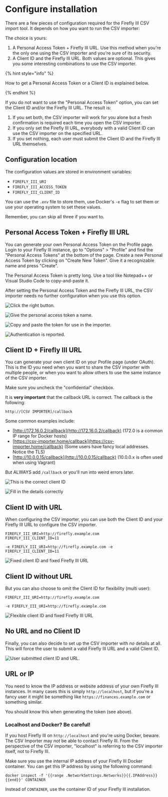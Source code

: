 # Configure installation

There are a few pieces of configuration required for the Firefly III CSV import tool. It depends on how you want to run the CSV importer:

The choice is yours:

1. A Personal Access Token + Firefly III URL. Use this method when you're the only one using the CSV importer and you're sure of its security.
2. A Client ID and the Firefly III URL. Both values are optional. This gives you some interesting combinations to use the CSV importer.

{% hint style="info" %}

How to get a Personal Access Token or a Client ID is explained below.

{% endhint %}

If you do not want to use the "Personal Access Token" option, you can set the Client ID and/or the Firefly III URL. The result is:

1. If you set both, the CSV importer will work for you alone but a fresh confirmation is required each time you open the CSV importer.
2. If you only set the Firefly III URL, everybody with a valid Client ID can use the CSV importer on the specified URL.
3. If you set nothing, each user must submit the Client ID and the Firefly III URL themselves.

## Configuration location

The configuration values are stored in environment variables:

* `FIREFLY_III_URI`
* `FIREFLY_III_ACCESS_TOKEN`
* `FIREFLY_III_CLIENT_ID`

You can use the `.env` file to store them, use Docker's `-e` flag to set them or use your operating system to set these values. 

Remember, you can skip all three if you want to.

## Personal Access Token + Firefly III URL

You can generate your own Personal Access Token on the Profile page. Login to your Firefly III instance, go to "Options" > "Profile" and find the "Personal Access Tokens" at the bottom of the page. Create a new Personal Access Token by clicking on "Create New Token". Give it a recognizable name and press "Create".

The Personal Access Token is pretty long. Use a tool like Notepad++ or Visual Studio Code to copy-and-paste it.

After setting the Personal Access Token and the Firefly III URL, the CSV importer needs no further configuration when you use this option.

![Click the right button.](images/pat1.png)

![Give the personal access token a name.](images/pat2.png)

![Copy and paste the token for use in the importer.](images/pat3.png)

![Authentication is reported.](images/pat4.png)

## Client ID + Firefly III URL

You can generate your own client ID on your Profile page (under OAuth). This is the ID you need when you want to share the CSV importer with multiple people, or when you want to allow others to use the same instance of the CSV importer.

Make sure you uncheck the "confidential" checkbox. 

It is **very important** that the callback URL is correct. The callback is the following:

```
http://[CSV IMPORTER]/callback
```

Some common examples include:

* [http://172.16.0.2/callback](http://172.16.0.2/callback) (172.0 is a common IP range for Docker hosts)
* [https://csv-importer.home/callback](https://csv-importer.home/callback) (Some users have fancy local addresses. Notice the TLS)
* [http://10.0.0.15/callback](http://10.0.0.15/callback) (10.0.0.x is often used when using Vagrant)

But ALWAYS add `/callback` or you'll run into weird errors later.

![This is the correct client ID](images/cid1.png)

![Fill in the details correctly](images/cid2.png)

## Client ID with URL

When configuring the CSV importer, you can use both the Client ID and your Firefly III URL to configure the CSV importer.

```
FIREFLY_III_URI=http://firefly.example.com
FIREFLY_III_CLIENT_ID=11

-e FIREFLY_III_URI=http://firefly.example.com -e FIREFLY_III_CLIENT_ID=11
```

![Fixed client ID and fixed Firefly III URL](images/config1.png)

## Client ID without URL

But you can also choose to omit the Client ID for flexibility (multi user):

```
FIREFLY_III_URI=http://firefly.example.com

-e FIREFLY_III_URI=http://firefly.example.com
```

![Flexible client ID and fixed Firefly III URL](images/config1.png)

## No URL and no Client ID

Finally, you can also decide to set up the CSV importer with *no* details at all. This will force the user to submit a valid Firefly III URL and a valid Client ID.

![User submitted client ID and URL.](images/config1.png)


## URL or IP

You need to know the IP address or website address of your own Firefly III instances. In many cases this is simply `http://localhost`, but if you're a fancy user it might be something like `https://finances.example.com` or something similar.

You should know this when generating the token (see above).

### Localhost and Docker? Be careful!

If you host Firefly III on `http://localhost` and you're using Docker, beware. The CSV Importer may *not* be able to contact Firefly III. From the perspective of the CSV importer, "localhost" is referring to the CSV importer itself, not to Firefly III. 

Make sure you use the internal IP address of your Firefly III Docker container. You can get this IP address by using the following command:

```
docker inspect -f '{{range .NetworkSettings.Networks}}{{.IPAddress}}{{end}}' CONTAINER
```

Instead of `CONTAINER`, use the container ID of your Firefly III installation.
